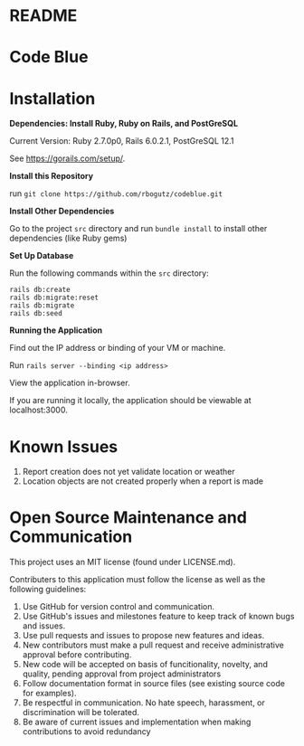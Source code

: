 # README
# Code Blue

# Installation

**Dependencies: Install Ruby, Ruby on Rails, and PostGreSQL**

Current Version: Ruby  2.7.0p0, Rails 6.0.2.1, PostGreSQL 12.1

See https://gorails.com/setup/.

**Install this Repository**

run `git clone https://github.com/rbogutz/codeblue.git`

**Install Other Dependencies**

Go to the project `src` directory and run `bundle install` to install other dependencies (like Ruby gems)

**Set Up Database**

Run the following commands within the `src` directory:
```
rails db:create
rails db:migrate:reset
rails db:migrate 
rails db:seed
```

**Running the Application**

Find out the IP address or binding of your VM or machine.

Run `rails server --binding <ip address>`

View the application in-browser.

If you are running it locally, the application should be viewable at localhost:3000.

# Known Issues

1. Report creation does not yet validate location or weather
2. Location objects are not created properly when a report is made

# Open Source Maintenance and Communication
This project uses an MIT license (found under LICENSE.md).

Contributers to this application must follow the license as well as the following guidelines:

1. Use GitHub for version control and communication.
2. Use GitHub's issues and milestones feature to keep track of known bugs and issues.
3. Use pull requests and issues to propose new features and ideas.
4. New contributors must make a pull request and receive administrative approval before contributing.
5. New code will be accepted on basis of funcitionality, novelty, and quality, pending approval from project administrators
6. Follow documentation format in source files (see existing source code for examples).
7. Be respectful in communication. No hate speech, harassment, or discrimination will be tolerated.
8. Be aware of current issues and implementation when making contributions to avoid redundancy

